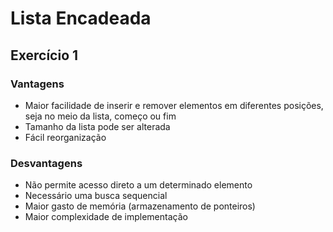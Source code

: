 # Lista Encadeada
## Exercício 1
### Vantagens
 - Maior facilidade de inserir e remover elementos em diferentes posições, seja no meio da lista, começo ou fim
 - Tamanho da lista pode ser alterada
 - Fácil reorganização
### Desvantagens
 - Não permite acesso direto a um determinado elemento
 - Necessário uma busca sequencial
 - Maior gasto de memória (armazenamento de ponteiros)
 - Maior complexidade de implementação